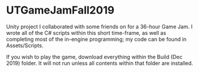 # UTGameJamFall2019
Unity project I collaborated with some friends on for a 36-hour Game Jam. I wrote all of the C# scripts within this short time-frame, as well as completing most of the in-engine programming; my code can be found in Assets/Scripts. 

If you wish to play the game, download everything within the Build (Dec 2019) folder. It will not run unless all contents within that folder are installed.
